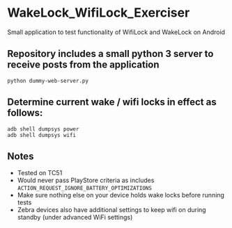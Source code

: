 # WakeLock_WifiLock_Exerciser
Small application to test functionality of WifiLock and WakeLock on Android

## Repository includes a small python 3 server to receive posts from the application

    python dummy-web-server.py
    
## Determine current wake / wifi locks in effect as follows:

    adb shell dumpsys power
    adb shell dumpsys wifi

## Notes

- Tested on TC51
- Would never pass PlayStore criteria as includes `ACTION_REQUEST_IGNORE_BATTERY_OPTIMIZATIONS`
- Make sure nothing else on your device holds wake locks before running tests
- Zebra devices also have additional settings to keep wifi on during standby (under advanced WiFi settings)
